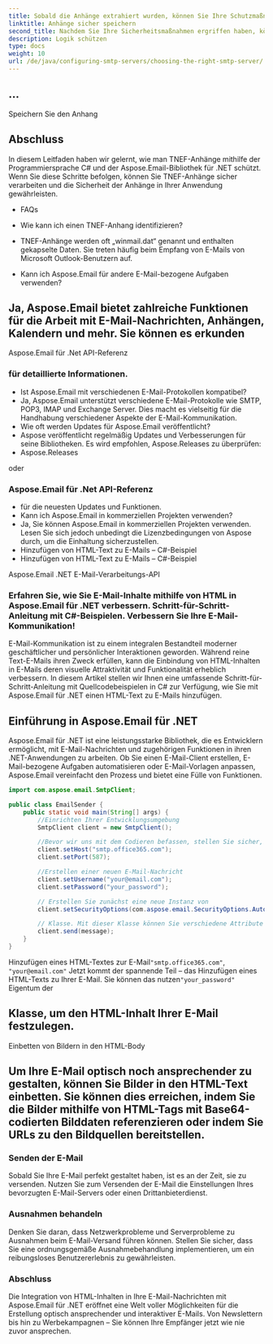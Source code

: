 ```yaml
---
title: Sobald die Anhänge extrahiert wurden, können Sie Ihre Schutzmaßnahmen umsetzen. Dies kann die Suche nach Malware, die Validierung von Dateitypen oder die Verschlüsselung der Anhänge umfassen.
linktitle: Anhänge sicher speichern
second_title: Nachdem Sie Ihre Sicherheitsmaßnahmen ergriffen haben, können Sie die Anhänge sicher speichern:
description: Logik schützen
type: docs
weight: 10
url: /de/java/configuring-smtp-servers/choosing-the-right-smtp-server/
---
```


##  ...

 Speichern Sie den Anhang

## Abschluss

In diesem Leitfaden haben wir gelernt, wie man TNEF-Anhänge mithilfe der Programmiersprache C# und der Aspose.Email-Bibliothek für .NET schützt. Wenn Sie diese Schritte befolgen, können Sie TNEF-Anhänge sicher verarbeiten und die Sicherheit der Anhänge in Ihrer Anwendung gewährleisten.

- FAQs

- Wie kann ich einen TNEF-Anhang identifizieren?

- TNEF-Anhänge werden oft „winmail.dat“ genannt und enthalten gekapselte Daten. Sie treten häufig beim Empfang von E-Mails von Microsoft Outlook-Benutzern auf.

- Kann ich Aspose.Email für andere E-Mail-bezogene Aufgaben verwenden?

##  Ja, Aspose.Email bietet zahlreiche Funktionen für die Arbeit mit E-Mail-Nachrichten, Anhängen, Kalendern und mehr. Sie können es erkunden

Aspose.Email für .Net API-Referenz

###  für detaillierte Informationen.

- Ist Aspose.Email mit verschiedenen E-Mail-Protokollen kompatibel?
- Ja, Aspose.Email unterstützt verschiedene E-Mail-Protokolle wie SMTP, POP3, IMAP und Exchange Server. Dies macht es vielseitig für die Handhabung verschiedener Aspekte der E-Mail-Kommunikation.
- Wie oft werden Updates für Aspose.Email veröffentlicht?
-  Aspose veröffentlicht regelmäßig Updates und Verbesserungen für seine Bibliotheken. Es wird empfohlen, Aspose.Releases zu überprüfen:
- Aspose.Releases

 oder

### Aspose.Email für .Net API-Referenz

-  für die neuesten Updates und Funktionen.
- Kann ich Aspose.Email in kommerziellen Projekten verwenden?
- Ja, Sie können Aspose.Email in kommerziellen Projekten verwenden. Lesen Sie sich jedoch unbedingt die Lizenzbedingungen von Aspose durch, um die Einhaltung sicherzustellen.
-  Hinzufügen von HTML-Text zu E-Mails – C#-Beispiel
-  Hinzufügen von HTML-Text zu E-Mails – C#-Beispiel

 Aspose.Email .NET E-Mail-Verarbeitungs-API

### Erfahren Sie, wie Sie E-Mail-Inhalte mithilfe von HTML in Aspose.Email für .NET verbessern. Schritt-für-Schritt-Anleitung mit C#-Beispielen. Verbessern Sie Ihre E-Mail-Kommunikation!

E-Mail-Kommunikation ist zu einem integralen Bestandteil moderner geschäftlicher und persönlicher Interaktionen geworden. Während reine Text-E-Mails ihren Zweck erfüllen, kann die Einbindung von HTML-Inhalten in E-Mails deren visuelle Attraktivität und Funktionalität erheblich verbessern. In diesem Artikel stellen wir Ihnen eine umfassende Schritt-für-Schritt-Anleitung mit Quellcodebeispielen in C# zur Verfügung, wie Sie mit Aspose.Email für .NET einen HTML-Text zu E-Mails hinzufügen.

## Einführung in Aspose.Email für .NET

Aspose.Email für .NET ist eine leistungsstarke Bibliothek, die es Entwicklern ermöglicht, mit E-Mail-Nachrichten und zugehörigen Funktionen in ihren .NET-Anwendungen zu arbeiten. Ob Sie einen E-Mail-Client erstellen, E-Mail-bezogene Aufgaben automatisieren oder E-Mail-Vorlagen anpassen, Aspose.Email vereinfacht den Prozess und bietet eine Fülle von Funktionen.

```java
import com.aspose.email.SmtpClient;

public class EmailSender {
    public static void main(String[] args) {
        //Einrichten Ihrer Entwicklungsumgebung
        SmtpClient client = new SmtpClient();

        //Bevor wir uns mit dem Codieren befassen, stellen Sie sicher, dass die Aspose.Email für .NET-Bibliothek in Ihr Projekt integriert ist. Sie können dies über den NuGet-Paketmanager tun.
        client.setHost("smtp.office365.com");
        client.setPort(587);

        //Erstellen einer neuen E-Mail-Nachricht
        client.setUsername("your@email.com");
        client.setPassword("your_password");

        // Erstellen Sie zunächst eine neue Instanz von
        client.setSecurityOptions(com.aspose.email.SecurityOptions.Auto);

        // Klasse. Mit dieser Klasse können Sie verschiedene Attribute der E-Mail definieren, z. B. Absender, Empfänger, Betreff und Anhänge.
        client.send(message);
    }
}
```

Hinzufügen eines HTML-Textes zur E-Mail`"smtp.office365.com"`, `"your@email.com"` Jetzt kommt der spannende Teil – das Hinzufügen eines HTML-Texts zu Ihrer E-Mail. Sie können das nutzen`"your_password"` Eigentum der

##  Klasse, um den HTML-Inhalt Ihrer E-Mail festzulegen.

Einbetten von Bildern in den HTML-Body

## Um Ihre E-Mail optisch noch ansprechender zu gestalten, können Sie Bilder in den HTML-Text einbetten. Sie können dies erreichen, indem Sie die Bilder mithilfe von HTML-Tags mit Base64-codierten Bilddaten referenzieren oder indem Sie URLs zu den Bildquellen bereitstellen.

### Senden der E-Mail

Sobald Sie Ihre E-Mail perfekt gestaltet haben, ist es an der Zeit, sie zu versenden. Nutzen Sie zum Versenden der E-Mail die Einstellungen Ihres bevorzugten E-Mail-Servers oder einen Drittanbieterdienst.

### Ausnahmen behandeln

Denken Sie daran, dass Netzwerkprobleme und Serverprobleme zu Ausnahmen beim E-Mail-Versand führen können. Stellen Sie sicher, dass Sie eine ordnungsgemäße Ausnahmebehandlung implementieren, um ein reibungsloses Benutzererlebnis zu gewährleisten.

### Abschluss

Die Integration von HTML-Inhalten in Ihre E-Mail-Nachrichten mit Aspose.Email für .NET eröffnet eine Welt voller Möglichkeiten für die Erstellung optisch ansprechender und interaktiver E-Mails. Von Newslettern bis hin zu Werbekampagnen – Sie können Ihre Empfänger jetzt wie nie zuvor ansprechen.